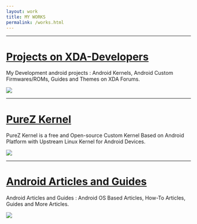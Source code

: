 ```yaml
---
layout: work
title: MY WORKS
permalink: /works.html
---
```


----

# [Projects on XDA-Developers](https://zawzaww.github.io/work/xda-threads-works.html)
My Development android projects : Android Kernels, Android Custom Firmwares/ROMs, Guides and Themes on XDA Forums.

<img src="https://s20.postimg.cc/4qq51vcl9/xda-developers.png" />

----

# [PureZ Kernel](https://purez-kernel.github.io/feature/purez-kernel.html)
PureZ Kernel is a free and Open-source Custom Kernel Based on Android Platform with Upstream Linux Kernel for Android Devices.

<img src="https://s20.postimg.cc/vpbav0vq5/Pure_Z-_Logo.png" />

----

# [Android Articles and Guides](https://github.com/zawzaww/android-articles)
Android Articles and Guides : Android OS Based Articles, How-To Articles, Guides and More Articles.

<img src="https://s20.postimg.cc/9xg18kirx/android-logo.jpg" />


